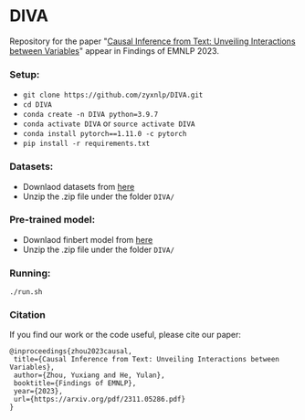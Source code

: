 # DIVA
Repository for the paper "[Causal Inference from Text: Unveiling Interactions between Variables](https://arxiv.org/abs/2311.05286)" appear in Findings of EMNLP 2023.

### Setup:  
* `git clone https://github.com/zyxnlp/DIVA.git`
* `cd DIVA`
* `conda create -n DIVA python=3.9.7` 
* `conda activate DIVA` or `source activate DIVA`
* `conda install pytorch==1.11.0 -c pytorch`
* `pip install -r requirements.txt` 

### Datasets:  
* Downlaod datasets from [here](https://drive.google.com/file/d/1Cphjnh1VGnTeA76hWohOG1RfeQLT1BLH/view?usp=sharing)
* Unzip the .zip file under the folder `DIVA/`

### Pre-trained model:  
* Downlaod finbert model from [here](https://drive.google.com/file/d/1zLf9MqrhC2eBkK9WVH5puTrhz_SF1F9-/view?usp=sharing)
* Unzip the .zip file under the folder `DIVA/`

### Running:
```
./run.sh
```

### Citation
If you find our work or the code useful, please cite our paper:
```
@inproceedings{zhou2023causal,
 title={Causal Inference from Text: Unveiling Interactions between Variables},
 author={Zhou, Yuxiang and He, Yulan},
 booktitle={Findings of EMNLP},
 year={2023},
 url={https://arxiv.org/pdf/2311.05286.pdf}
}
```